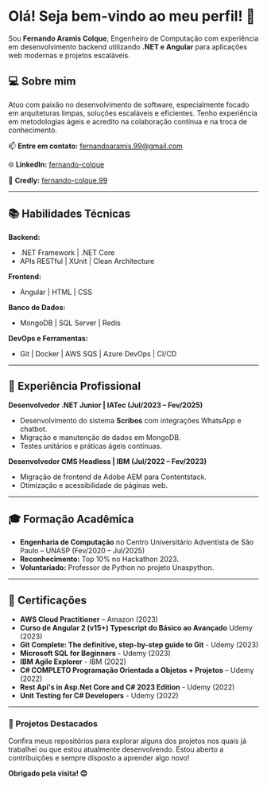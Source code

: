 # Olá! Seja bem-vindo ao meu perfil! 👋

Sou **Fernando Aramis Colque**, Engenheiro de Computação com experiência em desenvolvimento backend utilizando **.NET e Angular** para aplicações web modernas e projetos escaláveis.

## 💻 Sobre mim

Atuo com paixão no desenvolvimento de software, especialmente focado em arquiteturas limpas, soluções escaláveis e eficientes. Tenho experiência em metodologias ágeis e acredito na colaboração contínua e na troca de conhecimento.

📫 **Entre em contato:** [fernandoaramis.99@gmail.com](mailto:fernandoaramis.99@gmail.com)

🌐 **LinkedIn:** [fernando-colque](https://linkedin.com/in/fernando-colque/)

📜 **Credly:** [fernando-colque.99](https://www.credly.com/users/fernando-colque.99/)

---

## 📚 Habilidades Técnicas

**Backend:**

* .NET Framework | .NET Core
* APIs RESTful | XUnit | Clean Architecture

**Frontend:**

* Angular | HTML | CSS

**Banco de Dados:**

* MongoDB | SQL Server | Redis

**DevOps e Ferramentas:**

* Git | Docker | AWS SQS | Azure DevOps | CI/CD

---

## 💼 Experiência Profissional

**Desenvolvedor .NET Junior | IATec (Jul/2023 – Fev/2025)**

* Desenvolvimento do sistema **Scribos** com integrações WhatsApp e chatbot.
* Migração e manutenção de dados em MongoDB.
* Testes unitários e práticas ágeis contínuas.

**Desenvolvedor CMS Headless | IBM (Jul/2022 – Fev/2023)**

* Migração de frontend de Adobe AEM para Contentstack.
* Otimização e acessibilidade de páginas web.

---

## 🎓 Formação Acadêmica

* **Engenharia de Computação** no Centro Universitário Adventista de São Paulo – UNASP (Fev/2020 – Jul/2025)
* **Reconhecimento:** Top 10% no Hackathon 2023.
* **Voluntariado:** Professor de Python no projeto Unaspython.

---

## 📜 Certificações

* **AWS Cloud Practitioner** – Amazon (2023)
* **Curso de Angular 2 (v15+) Typescript do Básico ao Avançado** Udemy (2023)
* **Git Complete: The definitive, step-by-step guide to Git** - Udemy (2023)
* **Microsoft SQL for Beginners** - Udemy (2023)
* **IBM Agile Explorer** - IBM (2022)
* **C# COMPLETO Programação Orientada a Objetos + Projetos** – Udemy (2022)
* **Rest Api's in Asp.Net Core and C# 2023 Edition** - Udemy (2022)
* **Unit Testing for C# Developers** - Udemy (2022)
---

### 🚧 Projetos Destacados

Confira meus repositórios para explorar alguns dos projetos nos quais já trabalhei ou que estou atualmente desenvolvendo. Estou aberto a contribuições e sempre disposto a aprender algo novo!

**Obrigado pela visita! 😊**
